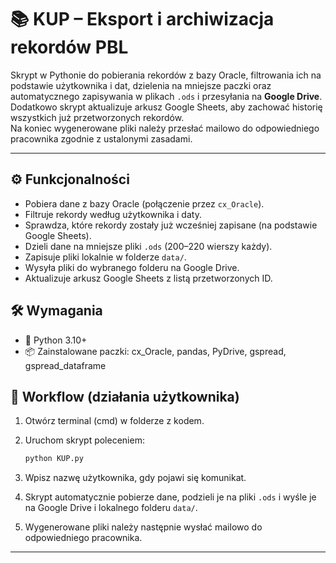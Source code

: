 # 📚 KUP – Eksport i archiwizacja rekordów PBL

Skrypt w Pythonie do pobierania rekordów z bazy Oracle, filtrowania ich na podstawie użytkownika i dat, dzielenia na mniejsze paczki oraz automatycznego zapisywania w plikach `.ods` i przesyłania na **Google Drive**.  
Dodatkowo skrypt aktualizuje arkusz Google Sheets, aby zachować historię wszystkich już przetworzonych rekordów.  
Na koniec wygenerowane pliki należy przesłać mailowo do odpowiedniego pracownika zgodnie z ustalonymi zasadami.

---

## ⚙️ Funkcjonalności

- Pobiera dane z bazy Oracle (połączenie przez `cx_Oracle`).
- Filtruje rekordy według użytkownika i daty.
- Sprawdza, które rekordy zostały już wcześniej zapisane (na podstawie Google Sheets).
- Dzieli dane na mniejsze pliki `.ods` (200–220 wierszy każdy).
- Zapisuje pliki lokalnie w folderze `data/`.
- Wysyła pliki do wybranego folderu na Google Drive.
- Aktualizuje arkusz Google Sheets z listą przetworzonych ID.


## 🛠️ Wymagania

- 🐍 Python 3.10+
- 📦 Zainstalowane paczki: cx_Oracle, pandas, PyDrive, gspread, gspread_dataframe

## 🔄 Workflow (działania użytkownika)

1. Otwórz terminal (cmd) w folderze z kodem.  
2. Uruchom skrypt poleceniem:
   ``` bash
   python KUP.py
   ```

3. Wpisz nazwę użytkownika, gdy pojawi się komunikat.
4. Skrypt automatycznie pobierze dane, podzieli je na pliki `.ods` i wyśle je na Google Drive i lokalnego folderu `data/`.
5. Wygenerowane pliki należy następnie wysłać mailowo do odpowiedniego pracownika.

---
